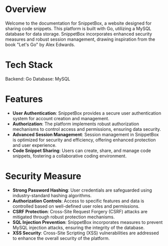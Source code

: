 # Overview 

Welcome to the documentation for SnippetBox, a website designed for sharing code snippets. This platform is built with Go, utilizing a MySQL database for data storage. SnippetBox incorporates enhanced security measures and robust session management, drawing inspiration from the book "Let's Go" by Alex Edwards.

# Tech Stack 
Backend: Go
Database: MySQL

# Features 
- **User Authentication**: SnippetBox provides a secure user authentication system for account creation and management.
- **Authorization**: The platform implements robust authorization mechanisms to control access and permissions, ensuring data security.
- **Advanced Session Management**: Session management in SnippetBox is optimized for security and efficiency, offering enhanced protection and user experience.
- **Code Snippet Sharing**: Users can create, share, and manage code snippets, fostering a collaborative coding environment.

# Security Measure 
- **Strong Password Hashing**: User credentials are safeguarded using industry-standard hashing algorithms.
- **Authorization Controls**: Access to specific features and data is controlled based on well-defined user roles and permissions.
- **CSRF Protection**: Cross-Site Request Forgery (CSRF) attacks are mitigated through robust protection mechanisms.
- **SQL Injection Prevention**: SnippetBox incorporates measures to prevent MySQL injection attacks, ensuring the integrity of the database.
- **XSS Security**: Cross-Site Scripting (XSS) vulnerabilities are addressed to enhance the overall security of the platform.
